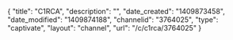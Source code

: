 {
    "title": "C1RCA",
    "description": "",
    "date_created": "1409873458",
    "date_modified": "1409874188",
    "channelid": "3764025",
    "type": "captivate",
    "layout": "channel",
    "url": "\/c\/c1rca\/3764025"
}